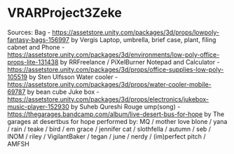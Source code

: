 # VRARProject3Zeke


Sources:
Bag - https://assetstore.unity.com/packages/3d/props/lowpoly-fantasy-bags-156997 by Vergis
Laptop, umbrella, brief case, plant, filing cabnet and Phone - https://assetstore.unity.com/packages/3d/environments/low-poly-office-props-lite-131438 by RRFreelance / PiXelBurner
Notepad and Calculator - https://assetstore.unity.com/packages/3d/props/office-supplies-low-poly-105519 by Sten Ulfsson
Water cooler - https://assetstore.unity.com/packages/3d/props/water-cooler-mobile-69787 by bean cube
Juke box - https://assetstore.unity.com/packages/3d/props/electronics/jukebox-music-player-152930 by Suheb Qureshi
Rouge ump(song) - https://thegarages.bandcamp.com/album/live-desert-bus-for-hope by The garages at desertbus for hope performed by: MQ / mother love blone / yana / rain / teake / bird / em grace / jennifer cat / slothfella / autumn / seb / INOM / riley / VigilantBaker / tegan / june / nerdy / (im)perfect pitch / AMFSH

